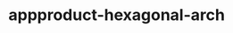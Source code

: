  # appproduct-hexagonal-arch                 
            
         
                      
       
               
                 
              
                    
     
     
         
  
 
 
